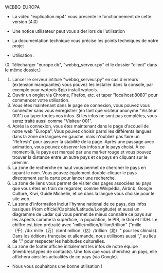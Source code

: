 WEBBQ-EUROPA

 - La vidéo "explication.mp4" vous presente le fonctionnement de cette version (4.0)
 
 - Une notice utilisateur peut vous aider lors de l'utilisation
 
 - La documentation technique vous précise les points techniques de notre projet

 - Utilisation :
 
 (0. Télécharger "europe.db", "webbq_serveur.py" et le dossier "client" dans le même dossier.)
  1. Lancer le serveur intitulé "webbq_serveur.py" en cas d'erreurs (extension manquantes) vous pouvez les installer dans la console, par exemple pour wptools $pip install wptools.
  2. Ouvrir un onglet via Chrome, Firefox, etc. et taper "localhost:8080" pour commencer votre utilisation.
  3. Vous êtes maintenant dans le page de connexion, vous pouvez vous connecter sans vous enregistrer (en tant que visiteur anonyme "Visiteur 001") ou taper toutes vos infos. Si les infos ne sont pas complètes, vous serez traité aussi comme "Visiteur 001".
  4. Après la connexion, vous êtes maintenant dans le page d'accueil de notre web "Europa". Vous pouvez choisir parmi les différents langues dans la zone de langues en gauche, mais n'oubliez pas faire un "Refresh" pour assurer la stabilité de la page. Après une passage avec animation, vous pouvez observer les infos sur le pays choisi. À ce moment-là, le pays est marqué par une marker rouge et vous pouvez trouver la distance entre un autre pays et ce pays en cliquant sur le premier.
  5. La zone de recherche en haut vous permet de chercher le pays en tapant le nom. Vous pouvez également double-cliquer le pays directement sur la carte pour lancer une recherche.
6. La zone de liens vous permet de visiter des pages associées au pays que vous êtes en train de regarder, comme Wikipédia, Airbnb, Google Culture, Kiwi, Guide Michelin, et ce dans la langue vous choisie pour le site web.
  7. La zone d'information inclut l'hymne national de ce pays, des infos basiques (Nom officiel/Capitale/Latitude/Longitude) et aussi un diagramme de Ladar qui vous permet de mieux connaître ce pays sur les aspects comme la superficie, la population, le PIB, le Gini et l'IDH. Le chiffre est bien prétraité avec "mille/million/billion/trillion" ("mille（千）/dix mille（万）/cent million（亿）/trillion（兆）" pour les chinois). Dans les éditions française et allemande, nous utillisons aussi "," au lieu de "." pour respecter les habitudes culturelles.
  8. La zone de footer affiche initialement les infos de notre équipe (membres/types de contacts). Une fois que vous cherchez un pays, elle affichera ainsi les actualités de ce pays (via Google).
  
  - Nous vous souhaitons une bonne utilisation !

